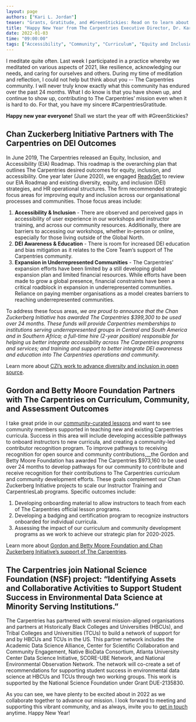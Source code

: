 ```yaml
---
layout: page
authors: ["Kari L. Jordan"]
teaser: "Grants, Gratitude, and #GreenStickies: Read on to learn about what The Carpentries will achieve in 2022"
title: "Happy New Year from The Carpentries Executive Director, Dr. Kari L. Jordan"
date: 2022-01-03
time: "09:00:00"
tags: ["Accessibility", "Community", "Curriculum", "Equity and Inclusion", "Grants", "Gratitudes"]
---
```

I meditate quite often. Last week I participated in a practice whereby we meditated on various aspects of 2021, like resilience, acknowledging our needs, and caring for ourselves and others. During my time of meditation and reflection, I could not help but think about you -- The Carpentries community. I will never truly know exactly what this community has endured over the past 24 months. What I do know is that you have shown up, and continue to show up, contributing to The Carpentries’ mission even when it is hard to do. For that, you have my sincere #CarpentriesGratitude.

__Happy new year everyone!__ Shall we start the year off with #GreenStickies?

## Chan Zuckerberg Initiative Partners with The Carpentries on DEI Outcomes
In June 2019, The Carpentries released an Equity, Inclusion, and Accessibility (EIA) Roadmap. This roadmap is the overarching plan that outlines The Carpentries desired outcomes for equity, inclusion, and accessibility. One year later (June 2020), we engaged [ReadySet](https://www.thereadyset.co/) to review our EIA Roadmap and existing diversity, equity, and inclusion (DEI) strategies, and HR operational structures. The firm recommended strategic focus areas for improving equity and inclusion across our organisational processes and communities. Those focus areas include:

1. __Accessibility & Inclusion__ - There are observed and perceived gaps in accessibility of user experience in our workshops and instructor training, and across our community resources. Additionally, there are barriers to accessing our workshops, whether in-person or online, especially for those living outside of the Global North.  
2. __DEI Awareness & Education__ - There is room for increased DEI education and bias mitigation as it relates to the Core Team’s support of The Carpentries community.
3. __Expansion in Underrepresented Communities__ - The Carpentries’ expansion efforts have been limited by a still developing global expansion plan and limited financial resources. While efforts have been made to grow a global presence, financial constraints have been a critical roadblock in expansion in underrepresented communities. Reliance on paying member organisations as a model creates barriers to reaching underrepresented communities.

To address these focus areas, _we are proud to announce that the Chan Zuckerberg Initiative has awarded The Carpentries $399,300 to be used over 24 months. These funds will provide Carpentries memberships to institutions serving underrepresented groups in Central and South America and in Southern Africa; a full-time hire (2-year position) responsible for helping us better integrate accessibility across The Carpentries programs and services; and training and support to better integrate DEI awareness and education into The Carpentries operations and community._

Learn more about [CZI’s work to advance diversity and inclusion in open source](https://cziscience.medium.com/advancing-diversity-and-inclusion-in-scientific-open-source-eaabe6a5488b).

## Gordon and Betty Moore Foundation Partners with The Carpentries on Curriculum, Community, and Assessment Outcomes
I take great pride in our [community-curated lessons](https://carpentries.org/community-lessons/) and want to see community members supported in teaching new and existing Carpentries curricula. Success in this area will include developing accessible pathways to onboard instructors to new curricula, and creating a community-led contributor recognition program. To improve pathways to receiving recognition for open source and community contributions,__the Gordon and Betty Moore Foundation has awarded The Carpentries $973,160 to be used over 24 months to develop pathways for our community to contribute and receive recognition for their contributions to The Carpentries curriculum and community development efforts. These goals complement our Chan Zuckerberg Initiative projects to scale our Instructor Training and CarpentriesLab programs. Specific outcomes include:

1. Developing onboarding material to allow instructors to teach from each of The Carpentries official lesson programs.
2. Developing a badging and certification program to recognize instructors onboarded for individual curricula.
3. Assessing the impact of our curriculum and community development programs as we work to achieve our strategic plan for 2020-2025.

Learn more about [Gordon and Betty Moore Foundation and Chan Zuckerberg Initiative’s support of The Carpentries](https://carpentries.org/blog/2019/11/czi-moore-grant/).

## The Carpentries join National Science Foundation (NSF) project: “Identifying Assets and Collaborative Activities to Support Student Success in Environmental Data Science at Minority Serving Institutions.”

The Carpentries has partnered with several mission-aligned organisations and partners at Historically Black Colleges and Universities (HBCUs), and Tribal Colleges and Universities (TCUs) to build a network of support for and by HBCUs and TCUs in the US. This partner network includes the Academic Data Science Alliance, Center for Scientific Collaboration and Community Engagement, Native BioData Consortium, Atlanta University Center Data Science Initiative, SCORE-UBE Network, and National Environmental Observation Network. The network will co-create a set of recommendations for supporting student success in environmental data science at HBCUs and TCUs through two working groups. This work is supported by the National Science Foundation under Grant DUE-2135830.

As you can see, we have plenty to be excited about in 2022 as we collaborate together to advance our mission. I look forward to meeting and supporting this vibrant community, and as always, invite you to [get in touch](mailto:team@carpentries.org) anytime. Happy New Year!
